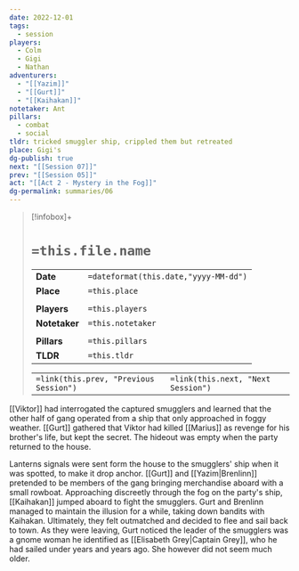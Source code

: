 ```yaml
---
date: 2022-12-01
tags:
  - session
players:
  - Colm
  - Gigi
  - Nathan
adventurers:
  - "[[Yazim]]"
  - "[[Gurt]]"
  - "[[Kaihakan]]"
notetaker: Ant
pillars:
  - combat
  - social
tldr: tricked smuggler ship, crippled them but retreated
place: Gigi's
dg-publish: true
next: "[[Session 07]]"
prev: "[[Session 05]]"
act: "[[Act 2 - Mystery in the Fog]]"
dg-permalink: summaries/06
---
```


> [!infobox]+
> # `=this.file.name`
> 
> | | |
> | --- | --- |
> | **Date** | `=dateformat(this.date,"yyyy-MM-dd")` |
> | **Place** | `=this.place` |
> | | | 
> | **Players** | `=this.players` |
> | **Notetaker** | `=this.notetaker` |
> | | | 
> | **Pillars** | `=this.pillars` | 
> | **TLDR** | `=this.tldr` |
> 
> | | |
> | --- | --- |
> | `=link(this.prev, "Previous Session")` | `=link(this.next, "Next Session")` |

[[Viktor]] had interrogated the captured smugglers and learned that the other half of gang operated from a ship that only approached in foggy weather. [[Gurt]] gathered that Viktor had killed [[Marius]] as revenge for his brother's life, but kept the secret. The hideout was empty when the party returned to the house.

Lanterns signals were sent form the house to the smugglers' ship when it was spotted, to make it drop anchor. [[Gurt]] and [[Yazim|Brenlinn]] pretended to be members of the gang bringing merchandise aboard with a small rowboat. Approaching discreetly through the fog on the party's ship, [[Kaihakan]] jumped aboard to fight the smugglers. Gurt and Brenlinn managed to maintain the illusion for a while, taking down bandits with Kaihakan. Ultimately, they felt outmatched and decided to flee and sail back to town. As they were leaving, Gurt noticed the leader of the smugglers was a gnome woman he identified as [[Elisabeth Grey|Captain Grey]], who he had sailed under years and years ago. She however did not seem much older.